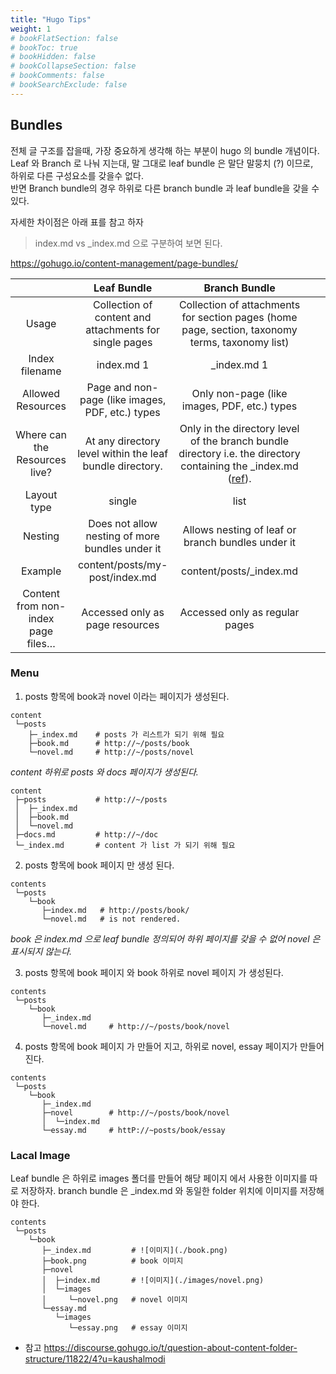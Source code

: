 ```yaml
---
title: "Hugo Tips"
weight: 1
# bookFlatSection: false
# bookToc: true
# bookHidden: false
# bookCollapseSection: false
# bookComments: false
# bookSearchExclude: false
---
```


## Bundles

전체 글 구조를 잡을때, 가장 중요하게 생각해 하는 부분이 hugo 의 bundle 개념이다.  
Leaf 와 Branch 로 나눠 지는대, 말 그대로 leaf bundle 은 말단 말뭉치 (?) 이므로,  
하위로 다른 구성요소를 갖을수 없다.  
반면 Branch bundle의 경우 하위로 다른 branch bundle 과 leaf bundle을 갖을 수 있다.  

자세한 차이점은 아래 표를 참고 하자
> index.md vs _index.md 으로 구분하여 보면 된다.  

https://gohugo.io/content-management/page-bundles/   

|  	| Leaf Bundle 	| Branch Bundle 	|  	|  	|
|:---:	|:---:	|:---:	|---	|---	|
| Usage 	| Collection of content and attachments for single pages 	| Collection of attachments for section pages (home page, section, taxonomy terms, taxonomy list) 	|  	|  	|
| Index filename 	| index.md 1 	| _index.md 1 	|  	|  	|
| Allowed Resources 	| Page and non-page (like images, PDF, etc.) types 	| Only non-page (like images, PDF, etc.) types 	|  	|  	|
| Where can the Resources live? 	| At any directory level within the leaf bundle directory. 	| Only in the directory level of the branch bundle directory i.e. the directory containing the _index.md ([ref](https://discourse.gohugo.io/t/question-about-content-folder-structure/11822/4?u=kaushalmodi)). 	|  	|  	|
| Layout type 	| single 	| list 	|  	|  	|
| Nesting 	| Does not allow nesting of more bundles under it 	| Allows nesting of leaf or branch bundles under it 	|  	|  	|
| Example 	| content/posts/my-post/index.md 	| content/posts/_index.md 	|  	|  	|
| Content from non-index page files… 	| Accessed only as page resources 	| Accessed only as regular pages 	|  	|  	|

### Menu

1. posts 항목에 book과 novel 이라는 페이지가 생성된다.
```
content
 └─posts
    ├─_index.md    # posts 가 리스트가 되기 위해 필요
    ├─book.md      # http://~/posts/book
    └─novel.md     # http://~/posts/novel
```
*content 하위로 posts 와 docs 페이지가 생성된다.*
```
content
 ├─posts           # http://~/posts
 │  ├─_index.md   
 │  ├─book.md   
 │  └─novel.md
 ├─docs.md         # http://~/doc
 └─_index.md       # content 가 list 가 되기 위해 필요
 ```

2. posts 항목에 book 페이지 만 생성 된다. 
```
contents
 └─posts
    └─book
       ├─index.md   # http://posts/book/
       └─novel.md   # is not rendered.
```
*book 은 index.md 으로 leaf bundle 정의되어 하위 페이지를 갖을 수 없어 novel 은 표시되지 않는다.*  

3. posts 항목에 book 페이지 와 book 하위로 novel 페이지 가 생성된다.
```
contents
 └─posts
    └─book
       ├─_index.md     
       └─novel.md     # http://~/posts/book/novel
```
4. posts 항목에 book 페이지 가 만들어 지고, 하위로 novel, essay 페이지가 만들어 진다.
```
contents
 └─posts
    └─book
       ├─_index.md
       ├─novel        # http://~/posts/book/novel
       │  └─index.md
       └─essay.md     # httP://~posts/book/essay
```


### Lacal Image

Leaf bundle 은 하위로 images 폴더를 만들어 해당 페이지 에서 사용한 이미지를 따로 저장하자. 
branch bundle 은 _index.md 와 동일한 folder 위치에 이미지를 저장해야 한다.

```
contents
 └─posts
    └─book
       ├─_index.md         # ![이미지](./book.png)
       ├─book.png          # book 이미지 
       ├─novel
       │  ├─index.md       # ![이미지](./images/novel.png)
       │  └─images
       │     └─novel.png   # novel 이미지
       └─essay.md
          └─images
             └─essay.png   # essay 이미지
```

* 참고
https://discourse.gohugo.io/t/question-about-content-folder-structure/11822/4?u=kaushalmodi